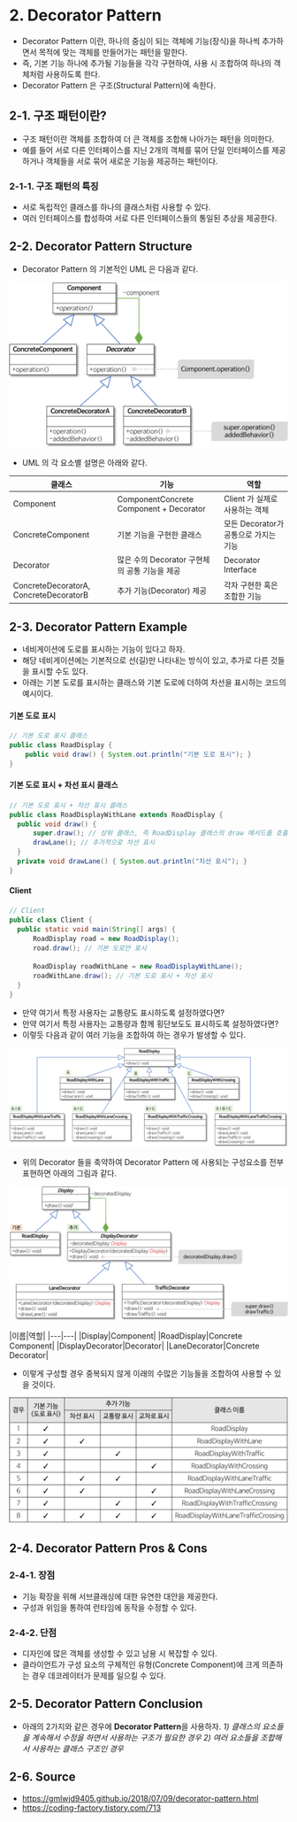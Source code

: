 # 2. Decorator Pattern
- Decorator Pattern 이란, 하나의 중심이 되는 객체에 기능(장식)을 하나씩 추가하면서 목적에 맞는 객체를 만들어가는 패턴을 말한다.
- 즉, 기본 기능 하나에 추가될 기능들을 각각 구현하여, 사용 시 조합하여 하나의 객체처럼 사용하도록 한다.
- Decorator Pattern 은 구조(Structural Pattern)에 속한다.

## 2-1. 구조 패턴이란?
- 구조 패턴이란 객체를 조합하여 더 큰 객체를 조합해 나아가는 패턴을 의미한다.
- 예를 들어 서로 다른 인터페이스를 지닌 2개의 객체를 묶어 단일 인터페이스를 제공하거나 객체들을 서로 묶어 새로운 기능을 제공하는 패턴이다.

### 2-1-1. 구조 패턴의 특징
- 서로 독립적인 클래스를 하나의 클래스처럼 사용할 수 있다.
- 여러 인터페이스를 합성하여 서로 다른 인터페이스들의 통일된 추상을 제공한다.

## 2-2. Decorator Pattern Structure
- Decorator Pattern 의 기본적인 UML 은 다음과 같다.
<p align="center">
  <img src="./images/decorator-pattern.png" />
</p>

- UML 의 각 요소별 설명은 아래와 같다.

|클래스|기능|역할|
|---|---|---|
|Component|ComponentConcrete Component + Decorator|Client 가 실제로 사용하는 객체|
|ConcreteComponent|기본 기능을 구현한 클래스|모든 Decorator가 공통으로 가지는 기능
|Decorator|많은 수의 Decorator 구현체의 공통 기능을 제공|Decorator Interface|
|ConcreteDecoratorA, ConcreteDecoratorB|추가 기능(Decorator) 제공|각자 구현한 혹은 조합한 기능|

## 2-3. Decorator Pattern Example
- 네비게이션에 도로를 표시하는 기능이 있다고 하자.
- 해당 네비게이션에는 기본적으로 선(길)만 나타내는 방식이 있고, 추가로 다른 것들을 표시할 수도 있다.
- 아래는 기본 도로를 표시하는 클래스와 기본 도로에 더하여 차선을 표시하는 코드의 예시이다.

#### 기본 도로 표시
```java
// 기본 도로 표시 클래스
public class RoadDisplay {
    public void draw() { System.out.println("기본 도로 표시"); }
}
```

#### 기본 도로 표시 + 차선 표시 클래스
```java
// 기본 도로 표시 + 차선 표시 클래스
public class RoadDisplayWithLane extends RoadDisplay {
  public void draw() {
      super.draw(); // 상위 클래스, 즉 RoadDisplay 클래스의 draw 메서드를 호출해서 기본 도로 표시
      drawLane(); // 추가적으로 차선 표시
  }
  private void drawLane() { System.out.println("차선 표시"); }
}
```

#### Client
```java
// Client
public class Client {
  public static void main(String[] args) {
      RoadDisplay road = new RoadDisplay();
      road.draw(); // 기본 도로만 표시

      RoadDisplay roadWithLane = new RoadDisplayWithLane();
      roadWithLane.draw(); // 기본 도로 표시 + 차선 표시
  }
}
```

- 만약 여기서 특정 사용자는 교통량도 표시하도록 설정하였다면? 
- 만약 여기서 특정 사용자는 교통량과 함께 횡단보도도 표시하도록 설정하였다면?
- 이렇듯 다음과 같이 여러 기능을 조합하여 하는 경우가 발생할 수 있다.
<p align="center">
  <img src="./images/decorator-problem-uml.png" />
</p>

- 위의 Decorator 들을 축약하여 Decorator Pattern 에 사용되는 구성요소를 전부 표현하면 아래의 그림과 같다.
<p align="center">
  <img src="./images/decorator-solution.png" />
</p>
|이름|역할|
|---|---|
|Display|Component|
|RoadDisplay|Concrete Component|
|DisplayDecorator|Decorator|
|LaneDecorator|Concrete Decorator|

- 이렇게 구성할 경우 중복되지 않게 이래의 수많은 기능들을 조합하여 사용할 수 있을 것이다.
<p align="center">
  <img src="./images/decorator-problem.png" />
</p>

## 2-4. Decorator Pattern Pros & Cons
### 2-4-1. 장점
- 기능 확장을 위해 서브클래싱에 대한 유연한 대안을 제공한다.
- 구성과 위임을 통하여 런타임에 동작을 수정할 수 있다.

### 2-4-2. 단점
- 디자인에 많은 객체를 생성할 수 있고 남용 시 복잡할 수 있다.
- 클라이언트가 구성 요소의 구체적인 유형(Concrete Component)에 크게 의존하는 경우 데코레이터가 문제를 일으킬 수 있다.

## 2-5. Decorator Pattern Conclusion 
- 아래의 2가지와 같은 경우에 **Decorator Pattern**을 사용하자.
*1) 클래스의 요소들을 계속해서 수정을 하면서 사용하는 구조가 필요한 경우*
*2) 여러 요소들을 조합해서 사용하는 클래스 구조인 경우*

## 2-6. Source
- https://gmlwjd9405.github.io/2018/07/09/decorator-pattern.html
- https://coding-factory.tistory.com/713
